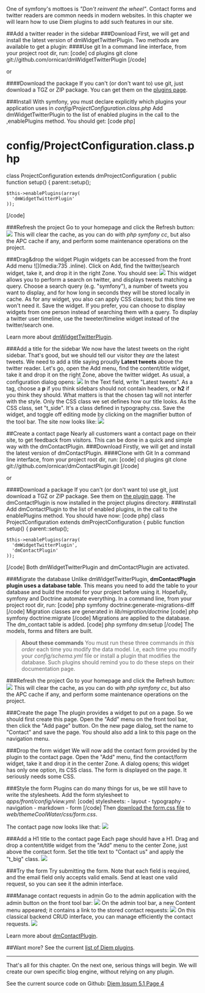 One of symfony's mottoes is _"Don't reinvent the wheel"_. Contact forms and twitter readers are common needs in modern websites. In this chapter we will learn how to use Diem plugins to add such features in our site.

##Add a twitter reader in the sidebar
###Download
First, we will get and install the latest version of dmWidgetTwitterPlugin. Two methods are available to get a plugin:
####Use git
In a command line interface, from your project root dir, run:
[code]
cd plugins
git clone git://github.com/ornicar/dmWidgetTwitterPlugin
[/code]

or

####Download the package
If you can't (or don't want to) use git, just download a TGZ or ZIP package. You can get them on the [plugins page](page:131).

###Install
With symfony, you must declare explicitly which plugins your application uses in *config/ProjectConfiguration.class.php*
Add dmWidgetTwitterPlugin to the list of enabled plugins in the call to the ,enablePlugins method. You should get:
[code php]
# config/ProjectConfiguration.class.php

class ProjectConfiguration extends dmProjectConfiguration
{
  public function setup()
  {
    parent::setup();

    $this->enablePlugins(array(
      'dmWidgetTwitterPlugin'
    ));
[/code]

###Refresh the project
Go to your homepage and click the Refresh button:
![](media:690)
This will clear the cache, as you can do with *php symfony cc*, but also the APC cache if any, and perform some maintenance operations on the project.

###Drag&drop the widget
Plugin widgets can be accessed from the front Add menu ![](media:735 .inline). Click on Add, find the twitter/search widget, take it, and drop it in the right Zone. You should see:
![](media:691)
This widget allows you to perform a search on twitter, and displays tweets matching a query.
Choose a search query (e.g. "symfony"), a number of tweets you want to display, and for how long in seconds they will be stored locally in cache.
As for any widget, you also can apply CSS classes; but this time we won't need it.
Save the widget.
If you prefer, you can choose to display widgets from one person instead of searching them with a query. To display a twitter user timeline, use the tweeter/timeline widget instead of the twitter/search one.

Learn more about [dmWidgetTwitterPlugin](page:120).

###Add a title for the sidebar
We now have the latest tweets on the right sidebar. That's good, but we should tell our visitor they *are* the latest tweets.
We need to add a title saying proudly **Latest tweets** above the twitter reader.
Let's go, open the Add menu, find the content/title widget, take it and drop it on the right Zone, above the twitter widget. As usual, a configuration dialog opens:
![](media:692)
In the Text field, write "Latest tweets".
As a tag, choose a **p** if you think sidebars should not contain headers, or **h2** if you think they should.
What matters is that the chosen tag will not interfer with the style. Only the CSS class we set defines how our title looks.
As the CSS class, set "t_side". It's a class defined in typography.css.
Save the widget, and toggle off editing mode by clicking on the magnifier button of the tool bar. The site now looks like:
![](media:693)

##Create a contact page
Nearly all customers want a contact page on their site, to get feedback from visitors. This can be done in a quick and simple way with the dmContactPlugin.
###Download
Firstly, we will get and install the latest version of dmContactPlugin.
####Clone with Git
In a command line interface, from your project root dir, run:
[code]
cd plugins
git clone git://github.com/ornicar/dmContactPlugin.git
[/code]

or

####Download a package
If you can't (or don't want to) use git, just download a TGZ or ZIP package. See them on [the plugin page](page:131).
The dmContactPlugin is now installed in the project plugins directory.
###Install
Add dmContactPlugin to the list of enabled plugins, in the call to the enablePlugins method. You should have now:
[code php]
class ProjectConfiguration extends dmProjectConfiguration
{
  public function setup()
  {
    parent::setup();

    $this->enablePlugins(array(
      'dmWidgetTwitterPlugin',
      'dmContactPlugin'
    ));
[/code]
Both dmWidgetTwitterPlugin and dmContactPlugin are activated.

###Migrate the database
Unlike dmWidgetTwitterPlugin, **dmContactPlugin plugin uses a database table**.
This means you need to add the table to your database and build the model for your project before using it.
Hopefully, symfony and Doctrine automate everything. In a command line, from your project root dir, run:
[code]
php symfony doctrine:generate-migrations-diff
[/code]
Migration classes are generated in *lib/migration/doctrine*
[code]
php symfony doctrine:migrate
[/code]
Migrations are applied to the database. The dm_contact table is added.
[code]
php symfony dm:setup
[/code]
The models, forms and filters are built.

>**About these commands**
>You must run these three commands *in this order* each time you modify the data model. I.e, each time you modify your *config/schema.yml* file or install a plugin that modifies the database. Such plugins should remind you to do these steps on their documentation page.

###Refresh the project
Go to your homepage and click the Refresh button:
![](media:690)
This will clear the cache, as you can do with *php symfony cc*, but also the APC cache if any, and perform some maintenance operations on the project.

###Create the page
The plugin provides a widget to put on a page. So we should first create this page.
Open the "Add" menu on the front tool bar, then click the "Add page" button.
On the new page dialog, set the name to "Contact" and save the page.
You should also add a link to this page on the navigation menu.

###Drop the form widget
We will now add the contact form provided by the plugin to the contact page. Open the "Add" menu, find the contact/form widget, take it and drop it in the center Zone. A dialog opens; this widget has only one option, its CSS class.
The form is displayed on the page. It seriously needs some CSS.

###Style the form
Plugins can do many things for us, be we still have to write the stylesheets.
Add the form stylesheet to *apps/front/config/view.yml*:
[code]
  stylesheets:
    - layout
    - typography
    - navigation
    - markdown
    - form
[/code]
Then [download the form.css file](/uploads/diem-ipsum/form.css) to *web/themeCoolWater/css/form.css*.

The contact page now looks like that:
![](media:695)

###Add a H1 title to the contact page
Each page should have a H1. Drag and drop a content/title widget from the "Add" menu to the center Zone, just above the contact form. Set the title text to "Contact us" and apply the "t_big" class.
![](media:698)

###Try the form
Try submitting the form. Note that each field is required, and the email field only accepts valid emails.
Send at least one valid request, so you can see it the admin interface.

###Manage contact requests in admin
Go to the admin application with the admin button on the front tool bar:
![](media:696)
On the admin tool bar, a new Content menu appeared; it contains a link to the stored contact requests:
![](media:697)
On this classical backend CRUD interface, you can manage efficiently the contact requests.
![](media:706)

Learn more about [dmContactPlugin](page:131).

##Want more?
See the current [list of Diem plugins](page:66).

---
That's all for this chapter. On the next one, serious things will begin. We will create our own specific blog engine, without relying on any plugin.

See the current source code on Github: [Diem Ipsum 5.1 Page 4](http://github.com/diem-project/diem-ipsum-5.1/tree/page-4)